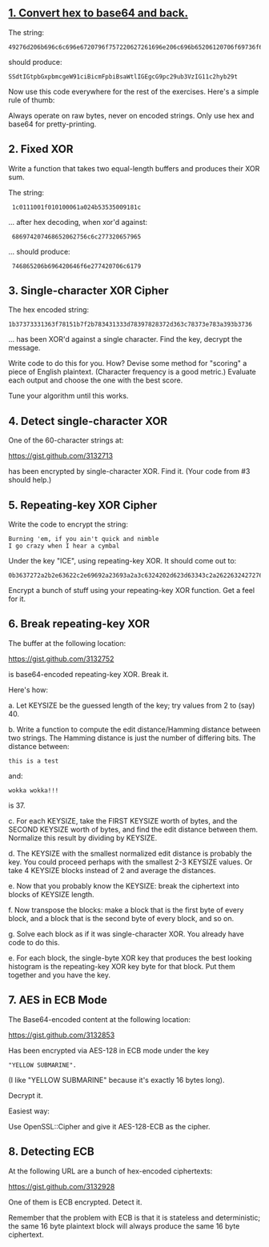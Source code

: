 ## [1. Convert hex to base64 and back.](c1.py)

The string:

    49276d206b696c6c696e6720796f757220627261696e206c696b65206120706f69736f6e6f7573206d757368726f6f6d

should produce:

    SSdtIGtpbGxpbmcgeW91ciBicmFpbiBsaWtlIGEgcG9pc29ub3VzIG11c2hyb29t

Now use this code everywhere for the rest of the exercises. Here's a
simple rule of thumb:

  Always operate on raw bytes, never on encoded strings. Only use hex
  and base64 for pretty-printing.

## 2. Fixed XOR

Write a function that takes two equal-length buffers and produces
their XOR sum.

The string:

     1c0111001f010100061a024b53535009181c

... after hex decoding, when xor'd against:

     686974207468652062756c6c277320657965

... should produce:

     746865206b696420646f6e277420706c6179


## 3. Single-character XOR Cipher

The hex encoded string:

    1b37373331363f78151b7f2b783431333d78397828372d363c78373e783a393b3736

... has been XOR'd against a single character. Find the key, decrypt
the message.

Write code to do this for you. How? Devise some method for "scoring" a
piece of English plaintext. (Character frequency is a good metric.)
Evaluate each output and choose the one with the best score.

Tune your algorithm until this works.


## 4. Detect single-character XOR

One of the 60-character strings at:

https://gist.github.com/3132713

has been encrypted by single-character XOR. Find it. (Your code from
\#3 should help.)


## 5. Repeating-key XOR Cipher

Write the code to encrypt the string:

    Burning 'em, if you ain't quick and nimble
    I go crazy when I hear a cymbal

Under the key "ICE", using repeating-key XOR. It should come out to:

    0b3637272a2b2e63622c2e69692a23693a2a3c6324202d623d63343c2a26226324272765272a282b2f20430a652e2c652a3124333a653e2b2027630c692b20283165286326302e27282f

Encrypt a bunch of stuff using your repeating-key XOR function. Get a
feel for it.


## 6. Break repeating-key XOR

The buffer at the following location:

https://gist.github.com/3132752

is base64-encoded repeating-key XOR. Break it.

Here's how:

a. Let KEYSIZE be the guessed length of the key; try values from 2 to
(say) 40.

b. Write a function to compute the edit distance/Hamming distance
between two strings. The Hamming distance is just the number of
differing bits. The distance between:

    this is a test

and:

    wokka wokka!!!

is 37.

c. For each KEYSIZE, take the FIRST KEYSIZE worth of bytes, and the
SECOND KEYSIZE worth of bytes, and find the edit distance between
them. Normalize this result by dividing by KEYSIZE.

d. The KEYSIZE with the smallest normalized edit distance is probably
the key. You could proceed perhaps with the smallest 2-3 KEYSIZE
values. Or take 4 KEYSIZE blocks instead of 2 and average the
distances.

e. Now that you probably know the KEYSIZE: break the ciphertext into
blocks of KEYSIZE length.

f. Now transpose the blocks: make a block that is the first byte of
every block, and a block that is the second byte of every block, and
so on.

g. Solve each block as if it was single-character XOR. You already
have code to do this.

e. For each block, the single-byte XOR key that produces the best
looking histogram is the repeating-key XOR key byte for that
block. Put them together and you have the key.

## 7. AES in ECB Mode

The Base64-encoded content at the following location:

https://gist.github.com/3132853

Has been encrypted via AES-128 in ECB mode under the key

    "YELLOW SUBMARINE".

(I like "YELLOW SUBMARINE" because it's exactly 16 bytes long).

Decrypt it.

Easiest way:

Use OpenSSL::Cipher and give it AES-128-ECB as the cipher.

## 8. Detecting ECB

At the following URL are a bunch of hex-encoded ciphertexts:

https://gist.github.com/3132928

One of them is ECB encrypted. Detect it.

Remember that the problem with ECB is that it is stateless and
deterministic; the same 16 byte plaintext block will always produce
the same 16 byte ciphertext.
